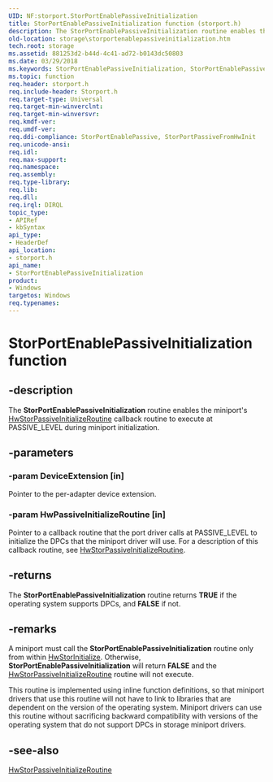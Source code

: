 ```yaml
---
UID: NF:storport.StorPortEnablePassiveInitialization
title: StorPortEnablePassiveInitialization function (storport.h)
description: The StorPortEnablePassiveInitialization routine enables the miniport's HwStorPassiveInitializeRoutine callback routine to execute at PASSIVE_LEVEL during miniport initialization.
old-location: storage\storportenablepassiveinitialization.htm
tech.root: storage
ms.assetid: 881253d2-b44d-4c41-ad72-b0143dc50803
ms.date: 03/29/2018
ms.keywords: StorPortEnablePassiveInitialization, StorPortEnablePassiveInitialization routine [Storage Devices], storage.storportenablepassiveinitialization, storport/StorPortEnablePassiveInitialization, storprt_faea18e4-c684-4010-aca4-177132c011c5.xml
ms.topic: function
req.header: storport.h
req.include-header: Storport.h
req.target-type: Universal
req.target-min-winverclnt: 
req.target-min-winversvr: 
req.kmdf-ver: 
req.umdf-ver: 
req.ddi-compliance: StorPortEnablePassive, StorPortPassiveFromHwInit
req.unicode-ansi: 
req.idl: 
req.max-support: 
req.namespace: 
req.assembly: 
req.type-library: 
req.lib: 
req.dll: 
req.irql: DIRQL
topic_type:
- APIRef
- kbSyntax
api_type:
- HeaderDef
api_location:
- storport.h
api_name:
- StorPortEnablePassiveInitialization
product:
- Windows
targetos: Windows
req.typenames: 
---
```


# StorPortEnablePassiveInitialization function


## -description


The <b>StorPortEnablePassiveInitialization</b> routine enables  the miniport's <a href="https://msdn.microsoft.com/library/windows/hardware/ff557407">HwStorPassiveInitializeRoutine</a> callback routine to execute at PASSIVE_LEVEL during miniport initialization.


## -parameters




### -param DeviceExtension [in]

Pointer to the per-adapter device extension. 


### -param HwPassiveInitializeRoutine [in]

Pointer to a callback routine that the port driver calls at PASSIVE_LEVEL to initialize the DPCs that the miniport driver will use. For a description of this callback routine, see [HwStorPassiveInitializeRoutine](https://docs.microsoft.com/windows-hardware/drivers/ddi/content/storport/nc-storport-hw_passive_initialize_routine). 


## -returns



The <b>StorPortEnablePassiveInitialization</b> routine returns <b>TRUE</b> if the operating system supports DPCs, and <b>FALSE</b> if not. 




## -remarks



A miniport must call the <b>StorPortEnablePassiveInitialization</b> routine only from within <a href="https://msdn.microsoft.com/library/windows/hardware/ff557396">HwStorInitialize</a>. Otherwise, <b>StorPortEnablePassiveInitialization</b> will return <b>FALSE</b> and the <a href="https://msdn.microsoft.com/library/windows/hardware/ff557407">HwStorPassiveInitializeRoutine</a> routine will not execute.

This routine is implemented using inline function definitions, so that miniport drivers that use this routine will not have to link to libraries that are dependent on the version of the operating system. Miniport drivers can use this routine without sacrificing backward compatibility with versions of the operating system that do not support DPCs in storage miniport drivers. 




## -see-also




<a href="https://msdn.microsoft.com/library/windows/hardware/ff557407">HwStorPassiveInitializeRoutine</a>
 

 

